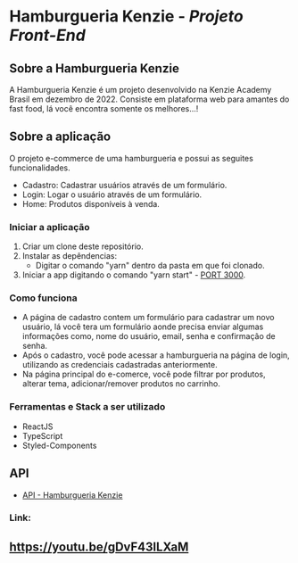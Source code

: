 # Hamburgueria Kenzie - _Projeto Front-End_

## Sobre a Hamburgueria Kenzie

A Hamburgueria Kenzie é um projeto desenvolvido na Kenzie Academy Brasil em dezembro de 2022. Consiste em plataforma web para amantes do fast food, lá você encontra somente os melhores...!

## Sobre a aplicação

O projeto e-commerce de uma hamburgueria e possui as seguites funcionalidades.

- Cadastro: Cadastrar usuários através de um formulário.
- Login: Logar o usuário através de um formulário.
- Home: Produtos disponíveis à venda.

### Iniciar a aplicação

1. Criar um clone deste repositório.
2. Instalar as depêndencias:
   - Digitar o comando "yarn" dentro da pasta em que foi clonado.
3. Iniciar a app digitando o comando "yarn start" - [PORT 3000](http://localhost:3000/).

### Como funciona

- A página de cadastro contem um formulário para cadastrar um novo usuário, lá você tera um formulário aonde precisa enviar algumas informações como, nome do usuário, email, senha e confirmação de senha.
- Após o cadastro, você pode acessar a hamburgueria na página de login, utilizando as credenciais cadastradas anteriormente.
- Na página principal do e-comerce, você pode filtrar por produtos, alterar tema, adicionar/remover produtos no carrinho.

### Ferramentas e Stack a ser utilizado

- ReactJS
- TypeScript
- Styled-Components

## API
- [API - Hamburgueria Kenzie](https://github.com/leocarlos-dias/hamburgueria-kenzie)

### Link:

## https://youtu.be/gDvF43lLXaM
